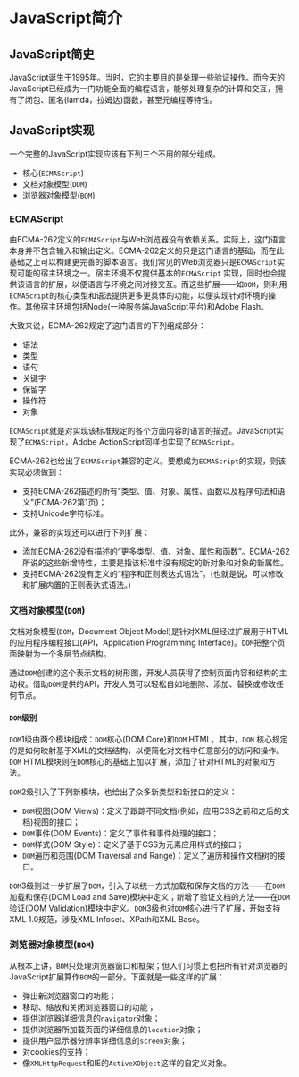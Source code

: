 # JavaScript简介

## JavaScript简史

JavaScript诞生于1995年。当时，它的主要目的是处理一些验证操作。而今天的JavaScript已经成为一门功能全面的编程语言，能够处理复杂的计算和交互，拥有了闭包、匿名(lamda，拉姆达)函数，甚至元编程等特性。

## JavaScript实现

一个完整的JavaScript实现应该有下列三个不用的部分组成。

* 核心(`ECMAScript`)
* 文档对象模型(`DOM`)
* 浏览器对象模型(`BOM`)

### ECMAScript

由ECMA-262定义的`ECMAScript`与Web浏览器没有依赖关系。实际上，这门语言本身并不包含输入和输出定义。ECMA-262定义的只是这门语言的基础，而在此基础之上可以构建更完善的脚本语言。我们常见的Web浏览器只是`ECMAScript`实现可能的宿主环境之一。宿主环境不仅提供基本的`ECMAScript` 实现，同时也会提供该语言的扩展，以便语言与环境之间对接交互。而这些扩展——如`DOM`，则利用`ECMAScript`的核心类型和语法提供更多更具体的功能，以便实现针对环境的操作。其他宿主环境包括Node(一种服务端JavaScript平台)和Adobe Flash。

大致来说，ECMA-262规定了这门语言的下列组成部分：

* 语法
* 类型
* 语句
* 关键字
* 保留字
* 操作符
* 对象

`ECMAScript`就是对实现该标准规定的各个方面内容的语言的描述。JavaScript实现了`ECMAScript`，Adobe ActionScript同样也实现了`ECMAScript`。

ECMA-262也给出了`ECMAScript`兼容的定义。要想成为`ECMAScript`的实现，则该实现必须做到：

* 支持ECMA-262描述的所有“类型、值、对象、属性、函数以及程序句法和语义”(ECMA-262第1页)；
* 支持Unicode字符标准。

此外，兼容的实现还可以进行下列扩展：

* 添加ECMA-262没有描述的“更多类型、值、对象、属性和函数”。ECMA-262所说的这些新增特性，主要是指该标准中没有规定的新对象和对象的新属性。
* 支持ECMA-262没有定义的“程序和正则表达式语法”。(也就是说，可以修改和扩展内置的正则表达式语法。)

### 文档对象模型(`DOM`)

文档对象模型(`DOM`，Document Object Model)是针对XML但经过扩展用于HTML的应用程序编程接口(API，Application Programming Interface)。`DOM`把整个页面映射为一个多层节点结构。

通过`DOM`创建的这个表示文档的树形图，开发人员获得了控制页面内容和结构的主动权。借助`DOM`提供的API，开发人员可以轻松自如地删除、添加、替换或修改任何节点。

#### `DOM`级别

`DOM`1级由两个模块组成：`DOM`核心(DOM Core)和`DOM` HTML。其中，`DOM` 核心规定的是如何映射基于XML的文档结构，以便简化对文档中任意部分的访问和操作。`DOM` HTML模块则在`DOM`核心的基础上加以扩展，添加了针对HTML的对象和方法。

`DOM`2级引入了下列新模块，也给出了众多新类型和新接口的定义：

* `DOM`视图(DOM Views)：定义了跟踪不同文档(例如，应用CSS之前和之后的文档)视图的接口；
* `DOM`事件(DOM Events)：定义了事件和事件处理的接口；
* `DOM`样式(DOM Style)：定义了基于CSS为元素应用样式的接口；
* `DOM`遍历和范围(DOM Traversal and Range)：定义了遍历和操作文档树的接口。

`DOM`3级则进一步扩展了`DOM`，引入了以统一方式加载和保存文档的方法——在`DOM`加载和保存(DOM Load and Save)模块中定义；新增了验证文档的方法——在`DOM`验证(DOM Validation)模块中定义。`DOM`3级也对`DOM`核心进行了扩展，开始支持XML 1.0规范，涉及XML Infoset、XPath和XML Base。

### 浏览器对象模型(`BOM`)

从根本上讲，`BOM`只处理浏览器窗口和框架；但人们习惯上也把所有针对浏览器的JavaScript扩展算作`BOM`的一部分。下面就是一些这样的扩展：

* 弹出新浏览器窗口的功能；
* 移动、缩放和关闭浏览器窗口的功能；
* 提供浏览器详细信息的`navigator`对象；
* 提供浏览器所加载页面的详细信息的`location`对象；
* 提供用户显示器分辨率详细信息的`screen`对象；
* 对cookies的支持；
* 像`XMLHttpRequest`和IE的`ActiveXObject`这样的自定义对象。